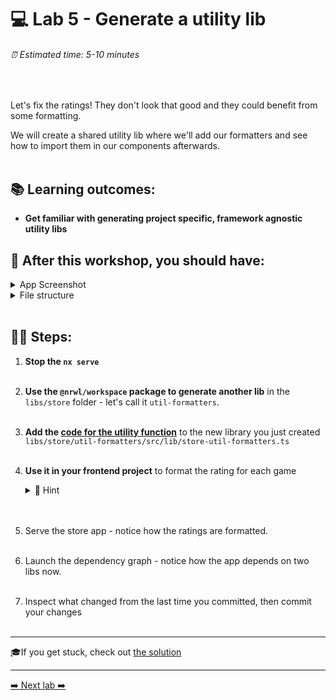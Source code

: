 # 💻 Lab 5 - Generate a utility lib

###### ⏰ Estimated time: 5-10 minutes
<br />

Let's fix the ratings! They don't look that good and they could benefit from some formatting.

We will create a shared utility lib where we'll add our formatters and see how to import them in our components afterwards.
<br /><br />

## 📚 Learning outcomes:

- **Get familiar with generating project specific, framework agnostic utility libs**

## 📲 After this workshop, you should have:

<details>
  <summary>App Screenshot</summary>
  <img src="../assets/lab5_screenshot.png" width="500" alt="screenshot of lab5 result">
</details>

<details>
  <summary>File structure</summary>
  <img src="../assets/lab5_directory-structure.png" height="700" alt="lab5 file structure">
</details>
<br />

## 🏋️‍♀️ Steps:

1. **Stop the `nx serve`**
   <br /><br />
2. **Use the `@nrwl/workspace` package to generate another lib** in the `libs/store` folder - let's call it `util-formatters`.
   <br /><br />
3. **Add the [code for the utility function](../../examples/lab5/libs/store/util-formatters/src/lib/store-util-formatters.ts)** to the new library you just created `libs/store/util-formatters/src/lib/store-util-formatters.ts`
   <br /><br />
4. **Use it in your frontend project** to format the rating for each game

    <details>
    <summary>🐳 Hint</summary>

   `app.component.ts`:

   ```ts
   import { formatRating } from '@bg-hoard/store/util-formatters';

   export class AppComponent {
     //...
     formatRating = formatRating;
   }
   ```

   `app.component.html`:

   ```html
   {{ formatRating(game.rating) }}
   ```

    </details>
   <br /><br />

5. Serve the store app - notice how the ratings are formatted.
   <br /><br />
6. Launch the dependency graph - notice how the app depends on two libs now.
   <br /><br />
7. Inspect what changed from the last time you committed, then commit your changes
   <br /><br />

---

🎓If you get stuck, check out [the solution](SOLUTION.md)

---

[➡️ Next lab ➡️](../lab6/LAB.md)
